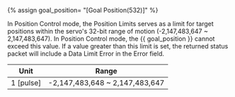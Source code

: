 {% assign goal_position= "[Goal Position(532)]" %}

In Position Control mode, the Position Limits serves as a limit for target positions within the servo's 32-bit range of motion (-2,147,483,647 ~ 2,147,483,647). In Position Control mode, the {{ goal_position }} cannot exceed this value. If a value greater than this limit is set, the returned status packet will include a Data Limit Error in the Error field.

|   Unit    |            Range               |
|:---------:|:------------------------------:|
| 1 [pulse] | -2,147,483,648 ~ 2,147,483,647 |


